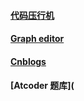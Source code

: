 #### [代码压行机](https://mivik.gitee.io/compress) 



#### [Graph editor](https://csacademy.com/app/graph_editor/)



#### [Cnblogs](https://www.cnblogs.com/wangyangjena/)



#### [Atcoder 题库](
